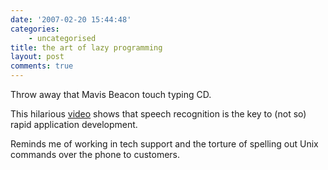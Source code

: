 ```yaml
---
date: '2007-02-20 15:44:48'
categories:
    - uncategorised
title: the art of lazy programming
layout: post
comments: true
---
```

Throw away that Mavis Beacon touch typing CD.

This hilarious
[video](http://ocaoimh.ie/2007/02/20/writing-perl-the-vista-way/) shows
that speech recognition is the key to (not so) rapid application
development.

Reminds me of working in tech support and the torture of spelling out
Unix commands over the phone to customers.
